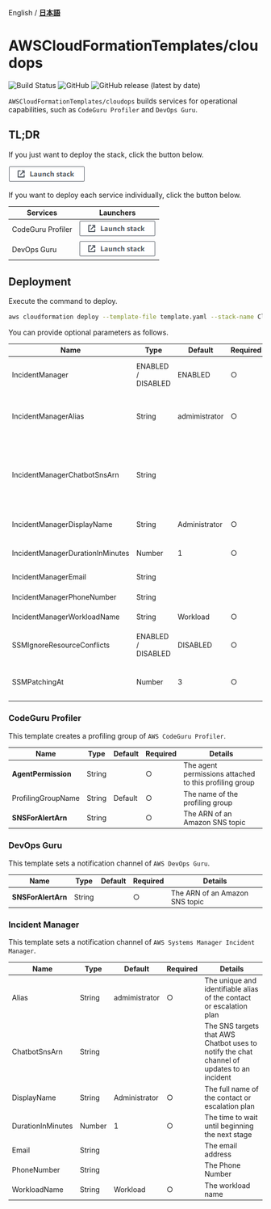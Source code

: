 English / [**日本語**](README_JP.md)

# AWSCloudFormationTemplates/cloudops
![Build Status](https://codebuild.ap-northeast-1.amazonaws.com/badges?uuid=eyJlbmNyeXB0ZWREYXRhIjoiT1o3djE0RFpweWErRDl6SkpwTGsySVJKbWk0ajhreUlEaXAvTHh3ZzdaS2wzNVR5V1hpZkZRRVRtcFIvNncydWdad2w4TG9MRVMzVGFvMlZKY2RNYUowPSIsIml2UGFyYW1ldGVyU3BlYyI6Ik0vOGVWdGFEWTlyYVdDZUwiLCJtYXRlcmlhbFNldFNlcmlhbCI6MX0%3D&branch=master)
![GitHub](https://img.shields.io/github/license/eijikominami/aws-cloudformation-templates)
![GitHub release (latest by date)](https://img.shields.io/github/v/release/eijikominami/aws-cloudformation-templates)
 
``AWSCloudFormationTemplates/cloudops`` builds services for operational capabilities, such as ``CodeGuru Profiler`` and  ``DevOps Guru``.

## TL;DR

If you just want to deploy the stack, click the button below.

[![cloudformation-launch-stack](../images/cloudformation-launch-stack.png)](https://console.aws.amazon.com/cloudformation/home?region=ap-northeast-1#/stacks/create/review?stackName=CloudOps&templateURL=https://eijikominami.s3-ap-northeast-1.amazonaws.com/aws-cloudformation-templates/cloudops/template.yaml) 

If you want to deploy each service individually, click the button below.

| Services | Launchers |
| --- | --- |
| CodeGuru Profiler | [![cloudformation-launch-stack](../images/cloudformation-launch-stack.png)](https://console.aws.amazon.com/cloudformation/home?region=ap-northeast-1#/stacks/create/review?stackName=CodeGuruProfiler&templateURL=https://eijikominami.s3-ap-northeast-1.amazonaws.com/aws-cloudformation-templates/cloudops/codeguruprofiler.yaml) |
| DevOps Guru | [![cloudformation-launch-stack](../images/cloudformation-launch-stack.png)](https://console.aws.amazon.com/cloudformation/home?region=ap-northeast-1#/stacks/create/review?stackName=DevOpsGuru&templateURL=https://eijikominami.s3-ap-northeast-1.amazonaws.com/aws-cloudformation-templates/cloudops/devopsguru.yaml) |

## Deployment

Execute the command to deploy.

```bash
aws cloudformation deploy --template-file template.yaml --stack-name CloudOps --capabilities CAPABILITY_NAMED_IAM CAPABILITY_AUTO_EXPAND
```

You can provide optional parameters as follows.

| Name | Type | Default | Required | Details |  
| --- | --- | --- | --- | --- |
| IncidentManager | ENABLED / DISABLED | ENABLED | ○ | If it is ENABLED, `IncidentManager` stack is deployed |
| IncidentManagerAlias | String | admimistrator | ○ | The unique and identifiable alias of the contact or escalation plan |
| IncidentManagerChatbotSnsArn | String | | | The SNS targets that AWS Chatbot uses to notify the chat channel of updates to an incident |
| IncidentManagerDisplayName | String | Administrator | ○ | The full name of the contact or escalation plan |
| IncidentManagerDurationInMinutes | Number | 1 | ○ | The time to wait until beginning the next stage |
| IncidentManagerEmail | String | | | The email address |
| IncidentManagerPhoneNumber | String | | | The Phone Number |
| IncidentManagerWorkloadName | String | Workload | ○ | The workload name |
| SSMIgnoreResourceConflicts | ENABLED / DISABLED | DISABLED | ○ | If **Enabled** is set, the resources does NOT created |
| SSMPatchingAt | Number | 3 | ○ | Starting time of patching process. (Local Time) |

### CodeGuru Profiler

This template creates a profiling group of ``AWS CodeGuru Profiler``.

| Name | Type | Default | Required | Details |  
| --- | --- | --- | --- | --- |
| **AgentPermission** | String | | ○ | The agent permissions attached to this profiling group |
| ProfilingGroupName | String | Default | ○ | The name of the profiling group |
| **SNSForAlertArn** | String | | ○ | The ARN of an Amazon SNS topic |

### DevOps Guru

This template sets a notification channel of ``AWS DevOps Guru``.

| Name | Type | Default | Required | Details |  
| --- | --- | --- | --- | --- |
| **SNSForAlertArn** | String | | ○ | The ARN of an Amazon SNS topic |

### Incident Manager

This template sets a notification channel of ``AWS Systems Manager Incident Manager``.

| Name | Type | Default | Required | Details |  
| --- | --- | --- | --- | --- |
| Alias | String | admimistrator | ○ | The unique and identifiable alias of the contact or escalation plan |
| ChatbotSnsArn | String | | | The SNS targets that AWS Chatbot uses to notify the chat channel of updates to an incident |
| DisplayName | String | Administrator | ○ | The full name of the contact or escalation plan |
| DurationInMinutes | Number | 1 | ○ | The time to wait until beginning the next stage |
| Email | String | | | The email address |
| PhoneNumber | String | | | The Phone Number |
| WorkloadName | String | Workload | ○ | The workload name |